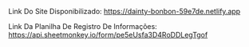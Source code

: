 Link Do Site Disponibilizado: https://dainty-bonbon-59e7de.netlify.app

Link Da Planilha De Registro De Informações: https://api.sheetmonkey.io/form/pe5eUsfa3D4RoDDLegTgof
